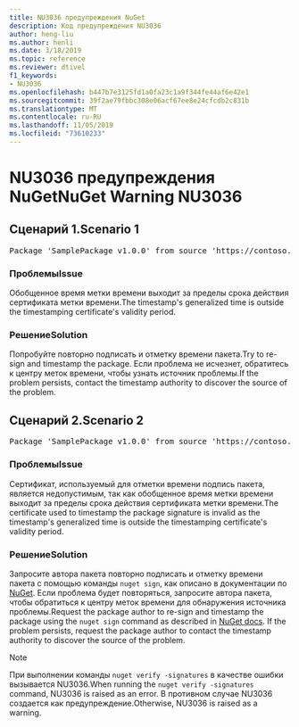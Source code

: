 ```yaml
---
title: NU3036 предупреждения NuGet
description: Код предупреждения NU3036
author: heng-liu
ms.author: henli
ms.date: 3/18/2019
ms.topic: reference
ms.reviewer: dtivel
f1_keywords:
- NU3036
ms.openlocfilehash: b447b7e3125fd1a0fa23c1a9f344fe44af6e42e1
ms.sourcegitcommit: 39f2ae79fbbc308e06acf67ee8e24cfcdb2c831b
ms.translationtype: MT
ms.contentlocale: ru-RU
ms.lasthandoff: 11/05/2019
ms.locfileid: "73610233"
---
```

# <a name="nuget-warning-nu3036"></a><span data-ttu-id="70559-103">NU3036 предупреждения NuGet</span><span class="sxs-lookup"><span data-stu-id="70559-103">NuGet Warning NU3036</span></span>

## <a name="scenario-1"></a><span data-ttu-id="70559-104">Сценарий 1.</span><span class="sxs-lookup"><span data-stu-id="70559-104">Scenario 1</span></span>

<pre>Package 'SamplePackage v1.0.0' from source 'https://contoso.com/index.json': The timestamp's generalized time is outside the timestamping certificate's validity period.</pre>

### <a name="issue"></a><span data-ttu-id="70559-105">Проблемы</span><span class="sxs-lookup"><span data-stu-id="70559-105">Issue</span></span>

<span data-ttu-id="70559-106">Обобщенное время метки времени выходит за пределы срока действия сертификата метки времени.</span><span class="sxs-lookup"><span data-stu-id="70559-106">The timestamp's generalized time is outside the timestamping certificate's validity period.</span></span>


### <a name="solution"></a><span data-ttu-id="70559-107">Решение</span><span class="sxs-lookup"><span data-stu-id="70559-107">Solution</span></span>

<span data-ttu-id="70559-108">Попробуйте повторно подписать и отметку времени пакета.</span><span class="sxs-lookup"><span data-stu-id="70559-108">Try to re-sign and timestamp the package.</span></span> <span data-ttu-id="70559-109">Если проблема не исчезнет, обратитесь к центру меток времени, чтобы узнать источник проблемы.</span><span class="sxs-lookup"><span data-stu-id="70559-109">If the problem persists, contact the timestamp authority to discover the source of the problem.</span></span>



## <a name="scenario-2"></a><span data-ttu-id="70559-110">Сценарий 2.</span><span class="sxs-lookup"><span data-stu-id="70559-110">Scenario 2</span></span>

<pre>Package 'SamplePackage v1.0.0' from source 'https://contoso.com/index.json': The primary signature's timestamp's generalized time is outside the timestamping certificate's validity period.</pre>

### <a name="issue"></a><span data-ttu-id="70559-111">Проблемы</span><span class="sxs-lookup"><span data-stu-id="70559-111">Issue</span></span>

<span data-ttu-id="70559-112">Сертификат, используемый для отметки времени подпись пакета, является недопустимым, так как обобщенное время метки времени выходит за пределы срока действия сертификата метки времени.</span><span class="sxs-lookup"><span data-stu-id="70559-112">The certificate used to timestamp the package signature is invalid as the timestamp's generalized time is outside the timestamping certificate's validity period.</span></span>


### <a name="solution"></a><span data-ttu-id="70559-113">Решение</span><span class="sxs-lookup"><span data-stu-id="70559-113">Solution</span></span>

<span data-ttu-id="70559-114">Запросите автора пакета повторно подписать и отметку времени пакета с помощью команды `nuget sign`, как описано в документации по [NuGet](https://docs.microsoft.com/nuget/create-packages/sign-a-package). Если проблема будет повторяться, запросите автора пакета, чтобы обратиться к центру меток времени для обнаружения источника проблемы.</span><span class="sxs-lookup"><span data-stu-id="70559-114">Request the package author to re-sign and timestamp the package using the `nuget sign` command as described in [NuGet docs](https://docs.microsoft.com/nuget/create-packages/sign-a-package). If the problem persists, request the package author to contact the timestamp authority to discover the source of the problem.</span></span>


> [!Note]
> <span data-ttu-id="70559-115">При выполнении команды `nuget verify -signatures` в качестве ошибки вызывается NU3036.</span><span class="sxs-lookup"><span data-stu-id="70559-115">When running the `nuget verify -signatures` command, NU3036 is raised as an error.</span></span> <span data-ttu-id="70559-116">В противном случае NU3036 создается как предупреждение.</span><span class="sxs-lookup"><span data-stu-id="70559-116">Otherwise, NU3036 is raised as a warning.</span></span>